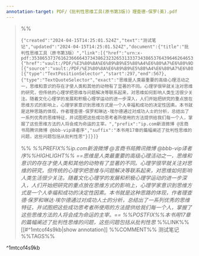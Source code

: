 ```yaml
---
annotation-target: PDF/《批判性思维工具(原书第3版)》理查德·保罗(美).pdf
---
```



>%%
>```annotation-json
>{"created":"2024-04-15T14:25:01.524Z","text":"测试笔记","updated":"2024-04-15T14:25:01.524Z","document":{"title":"批判性思维工具（原书第3版）","link":[{"href":"urn:x-pdf:35386537376162366664373438623232653133373438653764396462646537366166393135373664643132343030666161383632373563613164333264366431"},{"href":"vault:/PDF/%E3%80%8A%E6%89%B9%E5%88%A4%E6%80%A7%E6%80%9D%E7%BB%B4%E5%B7%A5%E5%85%B7(%E5%8E%9F%E4%B9%A6%E7%AC%AC3%E7%89%88)%E3%80%8B%E7%90%86%E6%9F%A5%E5%BE%B7%C2%B7%E4%BF%9D%E7%BD%97(%E7%BE%8E).pdf"}],"documentFingerprint":"35386537376162366664373438623232653133373438653764396462646537366166393135373664643132343030666161383632373563613164333264366431"},"uri":"vault:/PDF/%E3%80%8A%E6%89%B9%E5%88%A4%E6%80%A7%E6%80%9D%E7%BB%B4%E5%B7%A5%E5%85%B7(%E5%8E%9F%E4%B9%A6%E7%AC%AC3%E7%89%88)%E3%80%8B%E7%90%86%E6%9F%A5%E5%BE%B7%C2%B7%E4%BF%9D%E7%BD%97(%E7%BE%8E).pdf","target":[{"source":"vault:/PDF/%E3%80%8A%E6%89%B9%E5%88%A4%E6%80%A7%E6%80%9D%E7%BB%B4%E5%B7%A5%E5%85%B7(%E5%8E%9F%E4%B9%A6%E7%AC%AC3%E7%89%88)%E3%80%8B%E7%90%86%E6%9F%A5%E5%BE%B7%C2%B7%E4%BF%9D%E7%BD%97(%E7%BE%8E).pdf","selector":[{"type":"TextPositionSelector","start":297,"end":567},{"type":"TextQuoteSelector","exact":"思维是人类最重要的高级心理活动之一，思维和意识的存在才使人类和其他的动物有了显著的不同。心理学很早就关注对思维的研究，但传统的心理学把思维与问题解决等联系起来，对思维如何影响人类生活很少关注。随着文化心理学的发展和积极心理学运动的进一步深入，人们开始把研究的重点放在思维方式的影响上，心理学家意识到思维方式是一个人幸福和成功的决定性因素。本书就是这种思路的体现，作者理查德·保罗和琳达·埃尔德通过对成功人士的分析，总结出了一系列优秀的思维特征，并试图把这些成功思考者所使用的方法提供给我们每一个人，掌握了这些思维方法的人将会成为命运的主宰。","prefix":"ip.com新浪微博 @言商书局腾讯微博 @bbb-vip译者序","suffix":"本书用17章的篇幅阐述了批判性思维的问题，这些问题包括从批判性思"}]}]}
>```
>%%
>*%%PREFIX%%ip.com新浪微博 @言商书局腾讯微博 @bbb-vip译者序%%HIGHLIGHT%% ==思维是人类最重要的高级心理活动之一，思维和意识的存在才使人类和其他的动物有了显著的不同。心理学很早就关注对思维的研究，但传统的心理学把思维与问题解决等联系起来，对思维如何影响人类生活很少关注。随着文化心理学的发展和积极心理学运动的进一步深入，人们开始把研究的重点放在思维方式的影响上，心理学家意识到思维方式是一个人幸福和成功的决定性因素。本书就是这种思路的体现，作者理查德·保罗和琳达·埃尔德通过对成功人士的分析，总结出了一系列优秀的思维特征，并试图把这些成功思考者所使用的方法提供给我们每一个人，掌握了这些思维方法的人将会成为命运的主宰。== %%POSTFIX%%本书用17章的篇幅阐述了批判性思维的问题，这些问题包括从批判性思*
>%%LINK%%[[#^1mtcof4s9kb|show annotation]]
>%%COMMENT%%
>测试笔记
>%%TAGS%%
>
^1mtcof4s9kb
